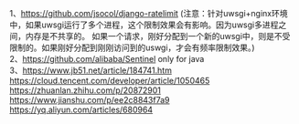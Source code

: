 1、https://github.com/jsocol/django-ratelimit
(注意：针对uwsgi+nginx环境中，如果uwsgi运行了多个进程，这个限制效果会有影响。因为uwsgi多进程之间，内存是不共享的。
如果一个请求，刚好分配到一个新的uwsgi中，则是不受限制的。如果刚好分配到刚刚访问到的uswgi，才会有频率限制效果。)  
2、https://github.com/alibaba/Sentinel
only for java  
3、https://www.jb51.net/article/184741.htm  
https://cloud.tencent.com/developer/article/1050465  
https://zhuanlan.zhihu.com/p/20872901  
https://www.jianshu.com/p/ee2c8843f7a9  
https://yq.aliyun.com/articles/680964
